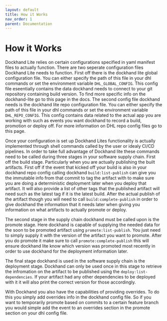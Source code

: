 ```yaml
---
layout: default
title: How it Works
nav_order: 1
parent: Documentation
---
```


# How it Works

Dockhand Lite relies on certain configurations specified in yaml manifest files to actually function. There are two seperate configuration files Dockhand Lite needs to function. First off there is the dockhand lite global configuration file. You can either specify the path of this file in your dhl commands or set the environment variable `DHL_GLOBAL_CONFIG`. This config file eseentially contains the data dockhand needs to connect to your git repository containing build version. To find more specific info on the dockhand-lite go to this page in the docs. The second config file dockhand needs is the dockhand lite repo configuration file. You can either specify the path of this file in your dhl commands or set the environment variable `DHL_REPO_CONFIG`. This config contains data related to the actual app you are working with such as events you want dockhand to record a build, promotion or deploy off. For more information on DHL repo config files go to this page.

Once your configuration is set up Dockhand Lites functionality is actually implemented through shell commands called by the user or idealy CI/CD pipelines. In order to take full advantage of Dockhand lite these commands need to be called during three stages in your software supply chain. First off the build stage. Particularly when you are actually publishing the built artifacts. First off if the event that kicked off your build is also in your dockhand repo config calling dockhand `build:list-publish` can give you the immutable info from that commit to tag the artifact with to make sure you are doing a deterministic deployment later when you deploy that artifact. It will also provide a list of other tags that the published artifact will need such as the latest tag if it is the latest build. After the actual publish of the artifact though you will need to call `build:complete-publish` in order to give dockhand the information that it needs later when giving you information on what artifacts to actually promote or deploy.

The second stage in the supply chain dockhand must be called upon is the promote stage. Here dockhand is capable of supplying the needed data for the soon to be promoted artifact using `promote:list-publish`. You just need to simply supply it with the version of the artifact you want to promote. After you do promote it make sure to call `promote:complete-publish` this will ensure dockhand lite know which version was promoted most recently in order to use dockhand for the deployment information later.

The final stage dockhand is used in the software supply chain is the deployment stage. Dockhand can only be used once in this stage to retrieve the infromation on the artifact to be published using the `deploy:list-dependencies`. If your artifact had any other dependencies to be deployed with it it will also print the correct version for those accordingly.

With Dockhand you also have the capabilities of providing overrides. To do this you simply add overrides info in the dockhand config file. So if you want to temporarily promote based on commits to a certain feature branch you would simple add the event to an overrides section in the promote section on your dhl config file.

 



